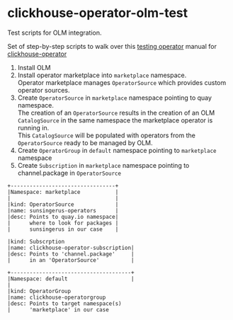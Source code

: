 # clickhouse-operator-olm-test
Test scripts for OLM integration.

Set of step-by-step scripts to walk over this [testing operator](https://github.com/operator-framework/community-operators/blob/master/docs/testing-operators.md) manual
for [clickhouse-operator](https://github.com/altinity/clickhouse-operator)

1. Install OLM
1. Install operator marketplace into `marketplace` namespace.\
   Operator marketplace manages `OperatorSource` which provides custom operator sources.
1. Create `OperatorSource` in `marketplace` namespace pointing to quay namespace.\
   The creation of an `OperatorSource` results in the creation of an OLM `CatalogSource` in the same namespace the marketplace operator is running in.\
   This `CatalogSource` will be populated with operators from the `OperatorSource` ready to be managed by OLM.
1. Create `OperatorGroup` in `default` namespace pointing to `marketplace` namespace
1. Create `Subscription` in `marketplace` namespace pointing to channel.package in `OperatorSource`

```text
+---------------------------------+
|Namespace: marketplace           |
|                                 |
|kind: OperatorSource             |
|name: sunsingerus-operators      |
|desc: Points to quay.io namespace|
|      where to look for packages |
|      sunsingerus in our case    |

|kind: Subscrption
|name: clickhouse-operator-subscription|
|desc: Points to 'channel.package'     |
|      in an 'OperatorSource'          |

+--------------------------------------+
|Namespace: default                    |
|
|kind: OperatorGroup
|name: clickhouse-operatorgroup
|desc: Points to target namespace(s)
|      'marketplace' in our case
```
